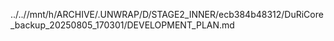 ../..//mnt/h/ARCHIVE/.UNWRAP/D/STAGE2_INNER/ecb384b48312/DuRiCore_backup_20250805_170301/DEVELOPMENT_PLAN.md